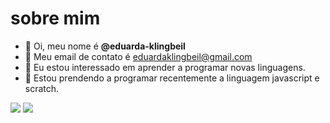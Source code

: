 # sobre mim

- 👋 Oi, meu nome é **@eduarda-klingbeil**
- 👀 Meu email de contato é eduardaklingbeil@gmail.com 
- 🌱 Eu estou interessado em aprender a programar novas linguagens.
- 💞️ Estou prendendo a programar recentemente a linguagem javascript e scratch.

![](https://img.shields.io/badge/JavaScript-323330?style=for-the-badge&logo=javascript&logoColor=F7DF1E)
![](https://img.shields.io/badge/Scratch-4D97FF?style=for-the-badge&logo=Scratch&logoColor=white)
